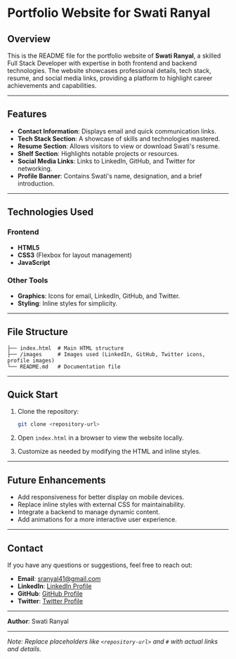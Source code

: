 # Portfolio Website for Swati Ranyal

## Overview
This is the README file for the portfolio website of **Swati Ranyal**, a skilled Full Stack Developer with expertise in both frontend and backend technologies. The website showcases professional details, tech stack, resume, and social media links, providing a platform to highlight career achievements and capabilities.

---

## Features
- **Contact Information**: Displays email and quick communication links.
- **Tech Stack Section**: A showcase of skills and technologies mastered.
- **Resume Section**: Allows visitors to view or download Swati's resume.
- **Shelf Section**: Highlights notable projects or resources.
- **Social Media Links**: Links to LinkedIn, GitHub, and Twitter for networking.
- **Profile Banner**: Contains Swati's name, designation, and a brief introduction.

---

## Technologies Used

### Frontend
- **HTML5**
- **CSS3** (Flexbox for layout management)
- **JavaScript**

### Other Tools
- **Graphics**: Icons for email, LinkedIn, GitHub, and Twitter.
- **Styling**: Inline styles for simplicity.

---

## File Structure
```plaintext
├── index.html  # Main HTML structure
├── /images     # Images used (LinkedIn, GitHub, Twitter icons, profile images)
└── README.md   # Documentation file
```

---

## Quick Start
1. Clone the repository:
   ```bash
   git clone <repository-url>
   ```

2. Open `index.html` in a browser to view the website locally.

3. Customize as needed by modifying the HTML and inline styles.

---

## Future Enhancements
- Add responsiveness for better display on mobile devices.
- Replace inline styles with external CSS for maintainability.
- Integrate a backend to manage dynamic content.
- Add animations for a more interactive user experience.

---

## Contact
If you have any questions or suggestions, feel free to reach out:

- **Email**: sranyal41@gmail.com
- **LinkedIn**: [LinkedIn Profile](#)
- **GitHub**: [GitHub Profile](#)
- **Twitter**: [Twitter Profile](#)

---

**Author**: Swati Ranyal

---

*Note: Replace placeholders like `<repository-url>` and `#` with actual links and details.*

